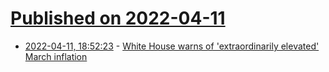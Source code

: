 # [Published on 2022-04-11](index.md)

* [2022-04-11, 18:52:23](https://news.ycombinator.com/item?id=30993038) - [White House warns of 'extraordinarily elevated' March inflation](https://news.yahoo.com/white-house-warns-extraordinarily-elevated-174237300.html)
